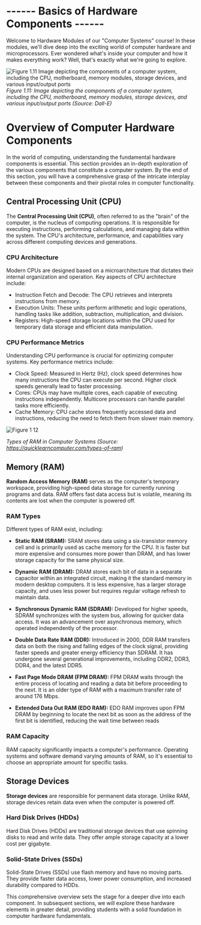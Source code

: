 # ------ Basics of Hardware Components  ------ 

Welcome to Hardware Modules of our "Computer Systems" course! In these modules, we'll dive deep into the exciting world of computer hardware and microprocessors. Ever wondered what's inside your computer and how it makes everything work? Well, that's exactly what we're going to explore. 

![Figure 1.11 Image depicting the components of a computer system, including the CPU, motherboard, memory modules, storage devices, and various input/output ports](https://github.com/muneebmh/SIT111.github.io/assets/149995551/64a33dad-ce29-44cb-b9a4-870809f1b986)
*Figure 1.11: Image depicting the components of a computer system, including the CPU, motherboard, memory modules, storage devices, and various input/output ports (Source: Dall-E)*

# Overview of Computer Hardware Components

In the world of computing, understanding the fundamental hardware components is essential. This section provides an in-depth exploration of the various components that constitute a computer system. By the end of this section, you will have a comprehensive grasp of the intricate interplay between these components and their pivotal roles in computer functionality.

## Central Processing Unit (CPU)

The **Central Processing Unit (CPU)**, often referred to as the "brain" of the computer, is the nucleus of computing operations. It is responsible for executing instructions, performing calculations, and managing data within the system. The CPU's architecture, performance, and capabilities vary across different computing devices and generations.

### CPU Architecture

Modern CPUs are designed based on a microarchitecture that dictates their internal organization and operation. Key aspects of CPU architecture include:

+ Instruction Fetch and Decode: The CPU retrieves and interprets instructions from memory.
+ Execution Units: These units perform arithmetic and logic operations, handling tasks like addition, subtraction, multiplication, and division.
+ Registers: High-speed storage locations within the CPU used for temporary data storage and efficient data manipulation.

### CPU Performance Metrics

Understanding CPU performance is crucial for optimizing computer systems. Key performance metrics include:

+ Clock Speed: Measured in Hertz (Hz), clock speed determines how many instructions the CPU can execute per second. Higher clock speeds generally lead to faster processing.
+ Cores: CPUs may have multiple cores, each capable of executing instructions independently. Multicore processors can handle parallel tasks more efficiently.
+ Cache Memory: CPU cache stores frequently accessed data and instructions, reducing the need to fetch them from slower main memory.

![Figure 1 12](https://github.com/muneebmh/SIT111.github.io/assets/149995551/ffb6d50f-77c3-4145-a17e-5cb56b8be26a)

  *Types of RAM in Computer Systems (Source: https://quicklearncomputer.com/types-of-ram)*

## Memory (RAM)

**Random Access Memory (RAM)** serves as the computer's temporary workspace, providing high-speed data storage for currently running programs and data. RAM offers fast data access but is volatile, meaning its contents are lost when the computer is powered off.

### RAM Types

Different types of RAM exist, including:

+ **Static RAM (SRAM):** SRAM stores data using a six-transistor memory cell and is primarily used as cache memory for the CPU. It is faster but more expensive and consumes more power than DRAM, and has lower storage capacity for the same physical size​​​​.

+ **Dynamic RAM (DRAM):** DRAM stores each bit of data in a separate capacitor within an integrated circuit, making it the standard memory in modern desktop computers. It is less expensive, has a larger storage capacity, and uses less power but requires regular voltage refresh to maintain data​​​​.

+ **Synchronous Dynamic RAM (SDRAM):** Developed for higher speeds, SDRAM synchronizes with the system bus, allowing for quicker data access. It was an advancement over asynchronous memory, which operated independently of the processor​​​​.

+ **Double Data Rate RAM (DDR):** Introduced in 2000, DDR RAM transfers data on both the rising and falling edges of the clock signal, providing faster speeds and greater energy efficiency than SDRAM. It has undergone several generational improvements, including DDR2, DDR3, DDR4, and the latest DDR5​​​​.

+ **Fast Page Mode DRAM (FPM DRAM):** FPM DRAM waits through the entire process of locating and reading a data bit before proceeding to the next. It is an older type of RAM with a maximum transfer rate of around 176 Mbps​​.

+ **Extended Data Out RAM (EDO RAM):** EDO RAM improves upon FPM DRAM by beginning to locate the next bit as soon as the address of the first bit is identified, reducing the wait time between reads​

### RAM Capacity
RAM capacity significantly impacts a computer's performance. Operating systems and software demand varying amounts of RAM, so it's essential to choose an appropriate amount for specific tasks.


## Storage Devices

**Storage devices** are responsible for permanent data storage. Unlike RAM, storage devices retain data even when the computer is powered off.


### Hard Disk Drives (HDDs)
Hard Disk Drives (HDDs) are traditional storage devices that use spinning disks to read and write data. They offer ample storage capacity at a lower cost per gigabyte.
### Solid-State Drives (SSDs)
Solid-State Drives (SSDs) use flash memory and have no moving parts. They provide faster data access, lower power consumption, and increased durability compared to HDDs.

This comprehensive overview sets the stage for a deeper dive into each component. In subsequent sections, we will explore these hardware elements in greater detail, providing students with a solid foundation in computer hardware fundamentals.















[^note]:
    The content presented in this "Computer Systems" course is the intellectual property of Deakin University. Unauthorized use, reproduction, or distribution of this material is strictly prohibited and may be subject to disciplinary and legal action in accordance with university policies. Permission for any use beyond the scope of this course must be obtained from Deakin University - School of Information Technology.
